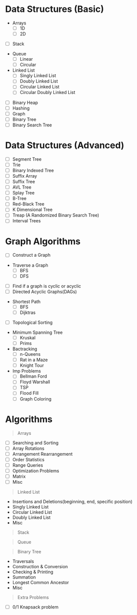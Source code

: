 # Data Structures (Basic)
- Arrays
  - [ ] 1D
  - [ ] 2D
- [ ] Stack
- Queue
  - [ ] Linear 
  - [ ] Circular
- Linked List  
  - [ ] Singly Linked List
  - [ ] Doubly Linked List
  - [ ] Circular Linked List
  - [ ] Circular Doubly Linked List
- [ ] Binary Heap
- [ ] Hashing
- [ ] Graph
- [ ] Binary Tree
- [ ] Binary Search Tree
# Data Structures (Advanced)
- [ ] Segment Tree
- [ ] Trie
- [ ] Binary Indexed Tree
- [ ] Suffix Array
- [ ] Suffix Tree
- [ ] AVL Tree
- [ ] Splay Tree
- [ ] B-Tree
- [ ] Red-Black Tree
- [ ] K Dimensional Tree
- [ ] Treap (A Randomized Binary Search Tree)
- [ ] Interval Trees
# Graph Algorithms
- [ ] Construct a Graph
- Traverse a Graph 
  - [ ] BFS
  - [ ] DFS
- [ ] Find if a graph is cyclic or acyclic
- [ ] Directed Acyclic Graphs(DAGs)
- Shortest Path 
  - [ ] BFS
  - [ ] Dijktras
- [ ] Topological Sorting
- Minimum Spanning Tree
  - [ ] Kruskal
  - [ ] Prims
- Bactracking
  - [ ] n-Queens
  - [ ] Rat in a Maze
  - [ ] Knight Tour
- Imp Problems 
  - [ ] Bellman Ford
  - [ ] Floyd Warshall
  - [ ] TSP
  - [ ] Flood Fill
  - [ ] Graph Coloring
# Algorithms
> Arrays
  - [ ] Searching and Sorting
  - [ ] Array Rotations
  - [ ] Arrangement Rearrangement
  - [ ] Order Statistics
  - [ ] Range Queries
  - [ ] Optimization Problems
  - [ ] Matrix
  - [ ] Misc
> Linked List
  - Insertions and Deletions(beginning, end, specific position)
  - Singly Linked List
  - Circular Linked List
  - Doubly Linked List
  - Misc

> Stack

> Queue

> Binary Tree
  - Traversals
  - Construction & Conversion
  - Checking & Printing
  - Summation
  - Longest Common Ancestor
  - Misc
  
> Extra Problems
  - [ ] 0/1 Knapsack problem
